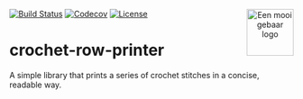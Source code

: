 <p align="center">
<a href="https://eenmooigebaar.nl/">
<img src="https://eenmooigebaar.nl/wp-content/uploads/2018/12/Logo-Een-Mooi-Gebaar-medium.png" alt="Een mooi gebaar logo" title="Een mooi gebaar" align="right" height="83" />
</a>
</p>

[![Build Status](https://api.travis-ci.org/repos/roelvanmeer/crochet-row-printer.svg?branch=master)](https://travis-ci.org/github/roelvanmeer/crochet-row-printer)
[![Codecov](https://codecov.io/gh/roelvanmeer/crochet-row-printer/branch/master/graph/badge.svg)](https://codecov.io/gh/roelvanmeer/crochet-row-printer)
[![License](https://img.shields.io/badge/license-GPLv3-blue.svg)](https://img.shields.io/badge/license-GPLv3-blue.svg)

# crochet-row-printer

A simple library that prints a series of crochet stitches in a concise, readable way.
